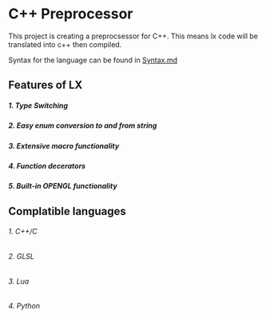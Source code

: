 # C++ Preprocessor

This project is creating a preprocsessor for C++. This means lx code will be translated into c++ then compiled.

Syntax for the language can be found in [Syntax.md](https://github.com/PashaBibko/CPP-Preproceser/blob/main/docs/Syntax.md)

## Features of LX

##### 1. Type Switching

##### 2. Easy enum conversion to and from string

##### 3. Extensive macro functionality

##### 4. Function decerators

##### 5. Built-in OPENGL functionality

## Complatible languages

###### 1. C++/C
###### 2. GLSL
###### 3. Lua
###### 4. Python
